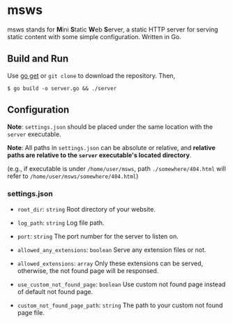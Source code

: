 # msws
msws stands for **M**ini **S**tatic **W**eb **S**erver, a static HTTP server for serving static content with some simple configuration. Written in Go.

## Build and Run
Use [go get](https://golang.org/pkg/cmd/go/internal/get/) or `git clone` to download the repository. Then,
```
$ go build -o server.go && ./server
```

## Configuration
**Note**: `settings.json` should be placed under the same location with the `server` executable.

**Note**: All paths in `settings.json` can be absolute or relative, and **relative paths are relative to the `server` executable's located directory**.

(e.g., if executable is under `/home/user/msws`, path `./somewhere/404.html` will refer to `/home/user/msws/somewhere/404.html`)

### settings.json
* `root_dir`: `string` Root directory of your website.

* `log_path`: `string` Log file path.

* `port`: `string` The port number for the server to listen on.

* `allowed_any_extensions`: `boolean` Serve any extension files or not.

* `allowed_extensions`: `array` Only these extensions can be served, otherwise, the not found page will be responsed.

* `use_custom_not_found_page`: `boolean` Use custom not found page instead of default not found page.

* `custom_not_found_page_path`: `string` The path to your custom not found page file.